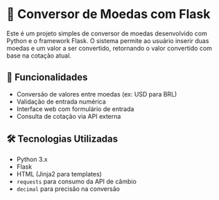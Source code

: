 # 💱 Conversor de Moedas com Flask

Este é um projeto simples de conversor de moedas desenvolvido com Python e o framework Flask. O sistema permite ao usuário inserir duas moedas e um valor a ser convertido, retornando o valor convertido com base na cotação atual.

## 🚀 Funcionalidades

- Conversão de valores entre moedas (ex: USD para BRL)
- Validação de entrada numérica
- Interface web com formulário de entrada
- Consulta de cotação via API externa

## 🛠 Tecnologias Utilizadas

- Python 3.x
- Flask
- HTML (Jinja2 para templates)
- `requests` para consumo da API de câmbio
- `decimal` para precisão na conversão
